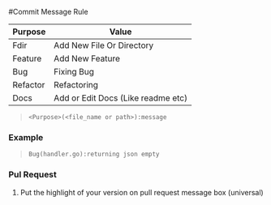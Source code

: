 
#Commit Message Rule

Purpose | Value
--- | ---  
Fdir| Add New File Or Directory
Feature| Add New Feature
Bug| Fixing Bug
Refactor|Refactoring
Docs|Add or Edit Docs (Like readme etc)

> `<Purpose>(<file_name or path>):message`

### Example

> `Bug(handler.go):returning json empty`


### Pul Request
1. Put the highlight of your version on pull request message box (universal)
